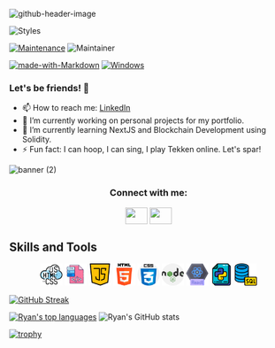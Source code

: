 ![github-header-image](https://github.com/Ryanb021/Ryanb021/assets/120413183/bf4b09c5-cea9-4306-aa8f-ba1cda8e7a05)

![Styles](https://komarev.com/ghpvc/?username=Ryanb021&label=PROFILE+VIEWS)

[![Maintenance](https://img.shields.io/badge/Maintained%3F-yes-green.svg)](https://GitHub.com/Naereen/StrapDown.js/graphs/commit-activity)
![Maintainer](https://img.shields.io/badge/maintainer-Batman-blue)

[![made-with-Markdown](https://img.shields.io/badge/Made%20with-Markdown-1f425f.svg)](http://commonmark.org)
[![Windows](https://svgshare.com/i/ZhY.svg)](https://svgshare.com/i/ZhY.svg)

### Let's be friends! 👋

- 📫 How to reach me: [LinkedIn](https://www.linkedin.com/in/ryan-bagan-dark-knight/)
- 🔭 I’m currently working on personal projects for my portfolio.
- 🌱 I’m currently learning NextJS and Blockchain Development using Solidity.
- ⚡ Fun fact: I can hoop, I can sing, I play Tekken online. Let's spar!
<!--
**Ryanb021/Ryanb021** is a ✨ _special_ ✨ repository because its `README.md` (this file) appears on your GitHub profile.

Here are some ideas to get you started:

- 🔭 I’m currently working on ...

- 👯 I’m looking to collaborate on ...
- 🤔 I’m looking for help with ...
- 💬 Ask me about ...
- 📫 How to reach me: [LinkedIn](https://www.linkedin.com/feed/)
- 😄 Pronouns: ...
- ⚡ Fun fact: I can hoop, I can sing, I play Tekken online. Let's spar!
-->

![banner (2)](https://github.com/Ryanb021/Ryanb021/assets/120413183/634064d2-d239-4112-9ee9-642a8a5b6918)


<h3 align="center">Connect with me:</h3>
<p align="center">
<a href="https://twitter.com/RyanBagan21" target="blank"><img align="center" src="https://cdn.jsdelivr.net/npm/simple-icons@3.0.1/icons/twitter.svg" alt="" height="30" width="40" /></a>
<a href="https://www.linkedin.com/in/ryan-bagan-dark-knight/" target="blank"><img align="center" src="https://cdn.jsdelivr.net/npm/simple-icons@3.0.1/icons/linkedin.svg" alt="" height="30" width="40" /></a>
</p>

## Skills and Tools

 <p align="center">
    <img src="img/coding.png" id="icon" height="40 width="40">
    <img src="img/html.png" id="icon" height="40 width="40">
    <img src="img/java-script.png" id="icon" height="40 width="40">
    <img src="img/html-5.png" id="icon" height="40 width="40">
    <img src="img/css.png" id="icon" height="40 width="40">
    <img src="img/nodejs.png" id="icon" height="40 width="40">
    <img src="img/react.png" id="icon" height="40 width="40">
    <img src="img/file.png" id="icon" height="40 width="40">
    <img src="img/database.png" id="icon" height="40 width="40">
  </p>
  
[![GitHub Streak](http://github-readme-streak-stats.herokuapp.com?user=Ryanb021&theme=neon-dark)](https://git.io/streak-stats)

[![Ryan's top languages](https://github-readme-stats-sigma-five.vercel.app/api/top-langs/?username=Ryanb021&theme=blue-green)](https://github.com/Ryanb021/github-readme-stats)
![Ryan's GitHub stats](https://github-readme-stats-sigma-five.vercel.app/api?username=Ryanb021&show_icons=true&theme=tokyonight)

[![trophy](https://github-profile-trophy.vercel.app/?username=Ryanb021&theme=onedark)](https://github.com/Ryanb021/github-profile-trophy)
